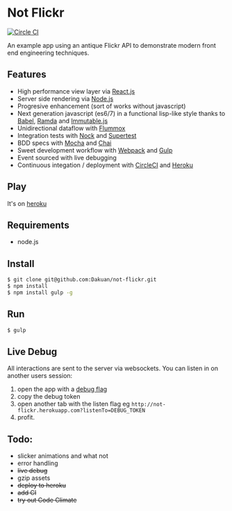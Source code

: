 # Not Flickr

[![Circle CI](https://circleci.com/gh/Dakuan/not-flickr/tree/master.svg?style=svg&circle-token=e2cfce5268e1280113c07025492c8e7d4e9f474c)](https://circleci.com/gh/Dakuan/not-flickr/tree/master)

An example app using an antique Flickr API to demonstrate modern front end engineering techniques.

## Features

* High performance view layer via [React.js](http://facebook.github.io/react/)
* Server side rendering via [Node.js](https://nodejs.org/)
* Progresive enhancement (sort of works without javascript)
* Next generation javascript (es6/7) in a functional lisp-like style thanks to [Babel](https://babeljs.io/), [Ramda](http://ramdajs.com/0.15/index.html) and [Immutable.js](http://facebook.github.io/immutable-js/)
* Unidirectional dataflow with [Flummox](http://acdlite.github.io/flummox)
* Integration tests with [Nock](https://github.com/pgte/nock) and [Supertest](https://github.com/visionmedia/supertest)
* BDD specs with [Mocha](http://mochajs.org/) and [Chai](http://chaijs.com/)
* Sweet development workflow with [Webpack](http://webpack.github.io/) and [Gulp](http://gulpjs.com/)
* Event sourced with live debugging
* Continuous integation / deployment with [CircleCI](https://circleci.com) and [Heroku](http://heroku.com)

## Play
It's on [heroku](http://not-flickr.herokuapp.com)

## Requirements

* node.js

## Install

``` bash
$ git clone git@github.com:Dakuan/not-flickr.git
$ npm install
$ npm install gulp -g

```

## Run
``` bash
$ gulp
```

## Live Debug

All interactions are sent to the server via websockets. You can listen in on another users session:

1. open the app with a  [debug flag](http://not-flickr.herokuapp.com?debug=true)
2. copy the debug token
3. open another tab with the listen flag eg `http://not-flickr.herokuapp.com?listenTo=DEBUG_TOKEN`
4. profit.

## Todo:

* slicker animations and what not
* error handling
* ~~live debug~~
* gzip assets
* ~~deploy to heroku~~
* ~~add CI~~
* ~~try out Code Climate~~
